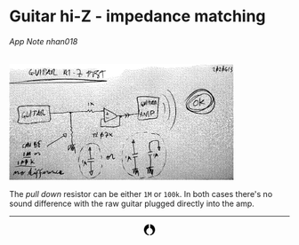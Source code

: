 # Guitar hi-Z - impedance matching
###### App Note nhan018

<img src="img/guitartest.png" alt="" width="80%"/>

The _pull down_ resistor can be either `1M` or `100k`.
In both cases there's no sound difference with the raw guitar plugged directly into the amp.

---
<center>
     <a href="../README.md">
          <img src="../img/nhfavico_black.png" alt="noizHARDWARE logo" width="20"/></center></a>

<!--

,,impedance
,,guitar
,,instrument
,,hi-z
,,hiz
,,input

-->